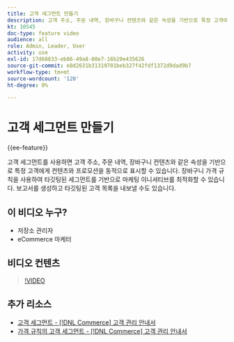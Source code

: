 ```yaml
---
title: 고객 세그먼트 만들기
description: 고객 주소, 주문 내역, 장바구니 컨텐츠와 같은 속성을 기반으로 특정 고객에게 콘텐츠와 프로모션을 동적으로 표시하는 방법을 알아봅니다.
kt: 10545
doc-type: feature video
audience: all
role: Admin, Leader, User
activity: use
exl-id: 17d68833-eb86-49a8-80e7-16b20e435626
source-git-commit: e8d2631b31319701beb327f42fdf1372d9dad9b7
workflow-type: tm+mt
source-wordcount: '120'
ht-degree: 0%

---
```


# 고객 세그먼트 만들기

{{ee-feature}}

고객 세그먼트를 사용하면 고객 주소, 주문 내역, 장바구니 컨텐츠와 같은 속성을 기반으로 특정 고객에게 컨텐츠와 프로모션을 동적으로 표시할 수 있습니다. 장바구니 가격 규칙을 사용하여 타깃팅된 세그먼트를 기반으로 마케팅 이니셔티브를 최적화할 수 있습니다. 보고서를 생성하고 타깃팅된 고객 목록을 내보낼 수도 있습니다.

## 이 비디오 누구?

- 저장소 관리자
- eCommerce 마케터

## 비디오 컨텐츠

>[!VIDEO](https://video.tv.adobe.com/v/343659?quality=12&learn=on)

## 추가 리소스

- [고객 세그먼트 - [!DNL Commerce] 고객 관리 안내서](https://experienceleague.adobe.com/docs/commerce-admin/customers/customers-menu/customer-segments.html)
- [가격 규칙의 고객 세그먼트 - [!DNL Commerce] 고객 관리 안내서](https://experienceleague.adobe.com/docs/commerce-admin/customers/segments/customer-segment-price-rule.html)
